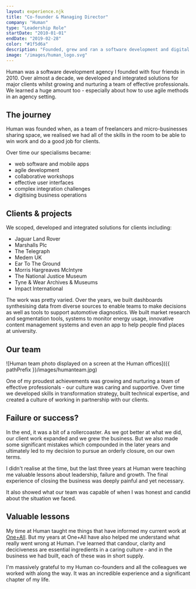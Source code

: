 ```yaml
---
layout: experience.njk
title: "Co-founder & Managing Director"
company: "Human"
type: "Leadership Role"
startDate: "2010-01-01"
endDate: "2019-02-28"
color: "#1f5d6a"
description: "Founded, grew and ran a software development and digital transformation agency."
image: "/images/human_logo.svg"
---
```


Human was a software development agency I founded with four friends in 2010. Over almost a decade, we developed and integrated solutions for major clients whilst growing and nurturing a team of effective professionals. We learned a huge amount too - especially about how to use agile methods in an agency setting.

## The journey

Human was founded when, as a team of freelancers and micro-businesses sharing space, we realised we had all of the skills in the room to be able to win work and do a good job for clients.

Over time our specialisms became:

- web software and mobile apps
- agile development
- collaborative workshops
- effective user interfaces
- complex integration challenges
- digitising business operations

## Clients & projects

We scoped, developed and integrated solutions for clients including:

- Jaguar Land Rover
- Marshalls Plc
- The Telegraph
- Medem UK
- Ear To The Ground
- Morris Hargreaves McIntyre
- The National Justice Museum
- Tyne & Wear Archives & Museums
- Impact International

The work was pretty varied. Over the years, we built dashboards synthesising data from diverse sources to enable teams to make decisions as well as tools to support automotive diagnostics. We built market research and segmentation tools, systems to monitor energy usage, innovative content management systems and even an app to help people find places at university.

## Our team

![Human team photo displayed on a screen at the Human offices]({{ pathPrefix }}/images/humanteam.jpg)

One of my proudest achievements was growing and nurturing a team of effective professionals - our culture was caring and supportive. Over time we developed skills in transformation strategy, built technical expertise, and created a culture of working in partnership with our clients.

## Failure or success?

In the end, it was a bit of a rollercoaster. As we got better at what we did, our client work expanded and we grew the business. But we also made some significant mistakes which compounded in the later years and ultimately led to my decision to pursue an orderly closure, on our own terms.

I didn't realise at the time, but the last three years at Human were teaching me valuable lessons about leadership, failure and growth. The final experience of closing the business was deeply painful and yet necessary.

It also showed what our team was capable of when I was honest and candid about the situation we faced.

## Valuable lessons

My time at Human taught me things that have informed my current work at [One+All](/experiences/oneandall). But my years at One+All have also helped me understand what really went wrong at Human. I've learned that candour, clarity and deciciveness are essential ingredients in a caring culture - and in the business we had built, each of these was in short supply.

I'm massively grateful to my Human co-founders and all the colleagues we worked with along the way. It was an incredible experience and a significant chapter of my life.